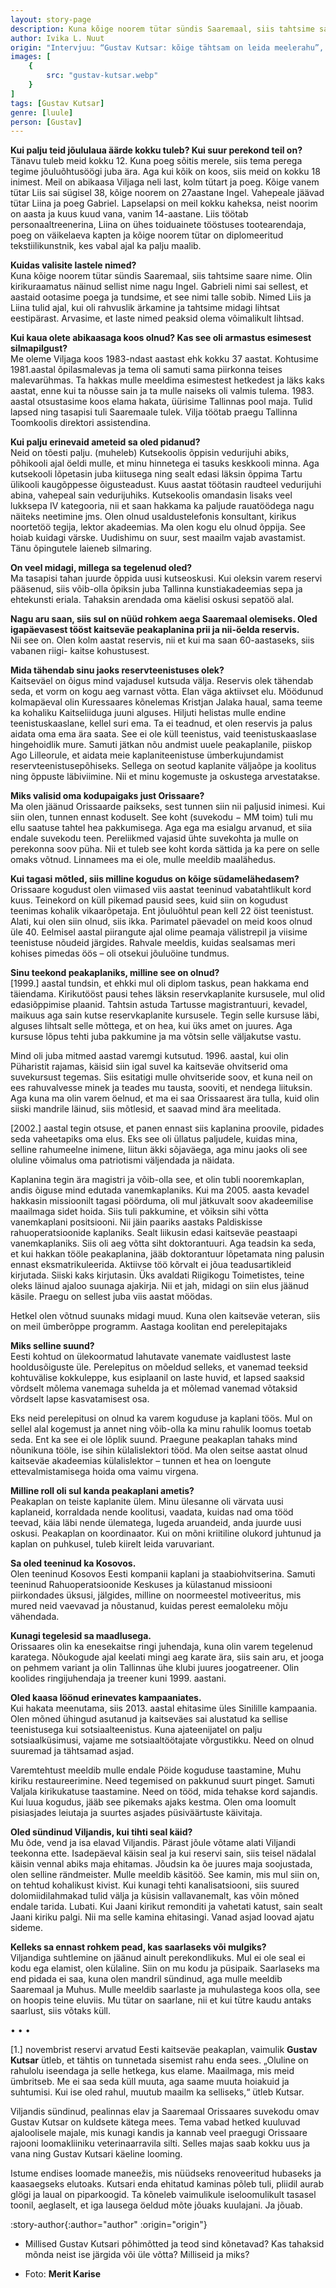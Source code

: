 ```yaml
---
layout: story-page
description: Kuna kõige noorem tütar sündis Saaremaal, siis tahtsime saare nime.
author: Ivika L. Nuut
origin: "Intervjuu: “Gustav Kutsar: kõige tähtsam on leida meelerahu”, Meie Maa, 23. detsember 2021."
images: [
    {
        src: "gustav-kutsar.webp"
    }
]
tags: [Gustav Kutsar]
genre: [luule]
person: [Gustav]
---
```


<!-- # {{ $doc.title }} -->


**Kui palju teid jõululaua äärde kokku tuleb? Kui suur perekond teil on?** \
Tänavu tuleb meid kokku 12. Kuna poeg sõitis merele, siis tema perega tegime jõuluõhtusöögi juba ära. Aga kui kõik on koos, siis meid on kokku 18 inimest. Meil on abikaasa Viljaga neli last, kolm tütart ja poeg. Kõige vanem tütar Liis sai sügisel 38, kõige noorem on 27aastane Ingel. Vahepeale jäävad tütar Liina ja poeg Gabriel. Lapselapsi on meil kokku kaheksa, neist noorim on aasta ja kuus kuud vana, vanim 14-aastane. Liis töötab personaaltreenerina, Liina on ühes toiduainete tööstuses tootearendaja, poeg on väikelaeva kapten ja kõige noorem tütar on diplomeeritud tekstiilikunstnik, kes vabal ajal ka palju maalib.

**Kuidas valisite lastele nimed?** \
Kuna kõige noorem tütar sündis Saaremaal, siis tahtsime saare nime. Olin kirikuraamatus näinud sellist nime nagu Ingel. Gabrieli nimi sai sellest, et aastaid ootasime poega ja tundsime, et see nimi talle sobib. Nimed Liis ja Liina tulid ajal, kui oli rahvuslik ärkamine ja tahtsime midagi lihtsat eestipärast. Arvasime, et laste nimed peaksid olema võimalikult lihtsad.

**Kui kaua olete abikaasaga koos olnud? Kas see oli armastus esimesest silmapilgust?** \
Me oleme Viljaga koos 1983-ndast aastast ehk kokku 37 aastat. Kohtusime 1981.aastal õpilasmalevas ja tema oli samuti sama piirkonna teises malevarühmas. Ta hakkas mulle meeldima esimestest hetkedest ja läks kaks aastat, enne kui ta nõusse sain ja ta mulle naiseks oli valmis tulema. 1983. aastal otsustasime koos elama hakata, üürisime Tallinnas pool maja. Tulid lapsed ning tasapisi tuli Saaremaale tulek. Vilja töötab praegu Tallinna Toomkoolis direktori assistendina.

**Kui palju erinevaid ameteid sa oled pidanud?** \
Neid on tõesti palju. (muheleb) Kutsekoolis õppisin vedurijuhi abiks, põhikooli ajal öeldi mulle, et minu hinnetega ei tasuks keskkooli minna. Aga kutsekooli lõpetasin juba kiitusega ning sealt edasi läksin õppima Tartu ülikooli kaugõppesse õigusteadust. Kuus aastat töötasin raudteel vedurijuhi abina, vahepeal sain vedurijuhiks. Kutsekoolis omandasin lisaks veel lukksepa  IV kategooria, nii et saan hakkama ka paljude rauatöödega nagu näiteks neetimine jms. Olen olnud usaldustelefonis konsultant, kirikus noortetöö tegija, lektor akadeemias. Ma olen kogu elu olnud õppija. See hoiab kuidagi värske. Uudishimu on suur, sest maailm vajab avastamist. Tänu õpingutele laieneb silmaring.

**On veel midagi, millega sa tegelenud oled?** \
Ma tasapisi tahan juurde õppida uusi kutseoskusi. Kui oleksin varem reservi pääsenud, siis võib-olla õpiksin juba Tallinna kunstiakadeemias sepa ja ehtekunsti eriala. Tahaksin arendada oma käelisi oskusi sepatöö alal.

**Nagu aru saan, siis sul on nüüd rohkem aega Saaremaal olemiseks. Oled igapäevasest tööst kaitseväe peakaplanina prii ja nii-öelda reservis.** \
Nii see on. Olen kolm aastat reservis, nii et kui ma saan 60-aastaseks, siis vabanen riigi- kaitse kohustusest.

**Mida tähendab sinu jaoks reservteenistuses olek?** \
Kaitseväel on õigus mind vajadusel kutsuda välja. Reservis olek tähendab seda, et vorm on kogu aeg varnast võtta. Elan väga aktiivset elu. Möödunud kolmapäeval olin Kuressaares kõnelemas Kristjan Jalaka haual, sama teeme ka kohaliku Kaitseliiduga juuni alguses. Hiljuti helistas mulle endine teenistuskaaslane, kellel suri ema. Ta ei teadnud, et olen reservis ja palus aidata oma ema ära saata. See ei ole küll teenistus, vaid teenistuskaaslase hingehoidlik mure. Samuti jätkan nõu andmist uuele peakaplanile, piiskop Ago Lilleorule, et aidata meie kaplaniteenistuse ümberkujundamist reservteenistusepõhiseks. Sellega on seotud kaplanite väljaõpe ja koolitus ning õppuste läbiviimine. Nii et minu kogemuste ja oskustega arvestatakse.

**Miks valisid oma kodupaigaks just Orissaare?** \
Ma olen jäänud Orissaarde paikseks, sest tunnen siin nii paljusid inimesi. Kui siin olen, tunnen ennast koduselt. See koht (suvekodu − MM toim) tuli mu ellu saatuse tahtel hea pakkumisega. Aga ega ma esialgu arvanud, et siia endale suvekodu teen. Pereliikmed vajasid ühte suvekohta ja mulle on perekonna soov püha. Nii et tuleb see koht korda sättida ja ka pere on selle omaks võtnud. Linnamees ma ei ole, mulle meeldib maalähedus.

**Kui tagasi mõtled, siis milline kogudus on kõige südamelähedasem?** \
Orissaare kogudust olen viimased viis aastat teeninud vabatahtlikult kord kuus. Teinekord on küll pikemad pausid sees, kuid siin on kogudust teenimas kohalik vikaarõpetaja. Ent jõuluõhtul pean kell 22 öist teenistust. Alati, kui olen siin olnud, siis ikka. Parimatel päevadel on meid koos olnud üle 40. Eelmisel aastal piirangute ajal olime peamaja välistrepil ja viisime teenistuse nõudeid järgides. Rahvale meeldis, kuidas sealsamas meri kohises pimedas öös – oli otsekui jõuluöine tundmus.

**Sinu teekond peakaplaniks, milline see on olnud?** \
[1999.] aastal tundsin, et ehkki mul oli diplom taskus, pean hakkama end täiendama. Kirikutööst pausi tehes läksin reservkaplanite kursusele, mul olid edasiõppimise plaanid. Tahtsin astuda Tartusse magistrantuuri, kevadel, maikuus aga sain kutse reservkaplanite kursusele. Tegin selle kursuse läbi, alguses lihtsalt selle mõttega, et on hea, kui üks amet on juures. Aga kursuse lõpus tehti juba pakkumine ja ma võtsin selle väljakutse vastu.

Mind oli juba mitmed aastad varemgi kutsutud. 1996. aastal, kui olin Püharistit rajamas, käisid siin igal suvel ka kaitseväe ohvitserid oma suvekursust tegemas. Siis esitatigi mulle ohvitseride soov, et kuna neil on ees rahuvalvesse minek ja teades mu tausta, sooviti, et nendega liituksin. Aga kuna ma olin varem öelnud, et ma ei saa Orissaarest ära tulla, kuid olin siiski mandrile läinud, siis mõtlesid, et saavad mind ära meelitada.

[2002.] aastal tegin otsuse, et panen ennast siis kaplanina proovile, pidades seda vaheetapiks oma elus. Eks see oli üllatus paljudele, kuidas mina, selline rahumeelne inimene, liitun äkki sõjaväega, aga minu jaoks oli see oluline võimalus oma patriotismi väljendada ja näidata.

Kaplanina tegin ära magistri ja võib-olla see, et olin tubli nooremkaplan, andis õiguse mind edutada vanemkaplaniks. Kui ma 2005. aasta kevadel hakkasin missioonilt tagasi pöörduma,  oli mul jätkuvalt soov akadeemilise maailmaga sidet hoida. Siis tuli pakkumine, et võiksin sihi võtta vanemkaplani positsiooni. Nii jäin paariks aastaks Paldiskisse rahuoperatsioonide kaplaniks. Sealt liikusin edasi kaitseväe peastaapi vanemkaplaniks. Siis oli aeg võtta siht doktorantuuri. Aga teadsin ka seda, et kui hakkan tööle peakaplanina, jääb doktorantuur lõpetamata ning palusin ennast eksmatrikuleerida. Aktiivse töö kõrvalt ei jõua teadusartikleid kirjutada. Siiski kaks kirjutasin. Üks avaldati Riigikogu Toimetistes, teine oleks läinud ajaloo suunaga ajakirja. Nii et jah, midagi on siin elus jäänud käsile. Praegu on sellest juba viis aastat möödas.

Hetkel olen võtnud suunaks midagi muud. Kuna olen kaitseväe veteran, siis on meil ümberõppe programm. Aastaga koolitan end perelepitajaks

**Miks selline suund?** \
Eesti kohtud on ülekoormatud lahutavate vanemate vaidlustest laste hooldusõiguste üle. Perelepitus on mõeldud selleks, et vanemad teeksid kohtuvälise kokkuleppe, kus esiplaanil on laste huvid, et lapsed saaksid võrdselt mõlema vanemaga suhelda ja et mõlemad vanemad võtaksid võrdselt lapse kasvatamisest osa.

Eks neid perelepitusi on olnud ka varem koguduse ja kaplani töös. Mul on sellel alal kogemust ja annet ning võib-olla ka minu rahulik loomus toetab seda. Ent ka see ei ole lõplik suund. Praegune peakaplan tahaks mind nõunikuna tööle, ise sihin külalislektori tööd. Ma olen seitse aastat olnud kaitseväe akadeemias külalislektor – tunnen et hea on loengute ettevalmistamisega hoida oma vaimu virgena.

**Milline roll oli sul kanda peakaplani ametis?** \
Peakaplan on teiste kaplanite ülem. Minu ülesanne oli värvata uusi kaplaneid, korraldada nende koolitusi, vaadata, kuidas nad oma tööd teevad, käia läbi nende ülematega, lugeda aruandeid, anda juurde uusi oskusi. Peakaplan on koordinaator. Kui on mõni kriitiline olukord juhtunud ja kaplan on puhkusel, tuleb kiirelt leida varuvariant.

**Sa oled teeninud ka Kosovos.** \
Olen teeninud Kosovos Eesti kompanii kaplani ja staabiohvitserina. Samuti teeninud Rahuoperatsioonide Keskuses ja külastanud missiooni piirkondades üksusi, jälgides, milline on noormeestel motiveeritus, mis mured neid vaevavad ja nõustanud, kuidas perest eemaloleku mõju vähendada.

**Kunagi tegelesid sa maadlusega.** \
Orissaares olin ka enesekaitse ringi juhendaja, kuna olin varem tegelenud karatega. Nõukogude ajal keelati mingi aeg karate ära, siis sain aru, et jooga on pehmem variant ja olin Tallinnas ühe klubi juures joogatreener. Olin koolides ringijuhendaja ja treener kuni 1999. aastani.

**Oled kaasa löönud erinevates kampaaniates.** \
Kui hakata meenutama, siis 2013. aastal ehitasime üles Sinilille kampaania. Olen mõned ühingud asutanud ja kaitseväes sai alustatud ka sellise teenistusega kui sotsiaalteenistus. Kuna ajateenijatel on palju sotsiaalküsimusi, vajame me sotsiaaltöötajate võrgustikku. Need on olnud suuremad ja tähtsamad asjad.

Varemtehtust meeldib mulle endale Pöide koguduse taastamine, Muhu kiriku restaureerimine. Need tegemised on pakkunud suurt pinget. Samuti Valjala kirikukatuse taastamine. Need on tööd, mida tehakse kord sajandis. Kui luua kogudus, jääb see pikemaks ajaks kestma. Olen oma loomult pisiasjades leiutaja ja suurtes asjades püsiväärtuste käivitaja.

**Oled sündinud Viljandis, kui tihti seal käid?** \
Mu õde, vend ja isa elavad Viljandis. Pärast jõule võtame alati Viljandi teekonna ette. Isadepäeval käisin seal ja kui reservi sain, siis teisel nädalal käisin vennal abiks maja ehitamas. Jõudsin ka õe juures maja soojustada, olen selline rändmeister. Mulle meeldib käsitöö. See kamin, mis mul siin on, on tehtud kohalikust kivist. Kui kunagi tehti kanalisatsiooni, siis suured dolomiidilahmakad tulid välja ja küsisin vallavanemalt, kas võin mõned endale tarida. Lubati. Kui Jaani kirikut remonditi ja vahetati katust, sain sealt Jaani kiriku palgi. Nii ma selle kamina ehitasingi. Vanad asjad loovad ajatu sideme.

**Kelleks sa ennast rohkem pead, kas saarlaseks või mulgiks?** \
Viljandiga suhtlemine on jäänud ainult perekondlikuks. Mul ei ole seal ei kodu ega elamist, olen külaline. Siin on mu kodu ja püsipaik. Saarlaseks ma end pidada ei saa, kuna olen mandril sündinud, aga mulle meeldib Saaremaal ja Muhus. Mulle meeldib saarlaste ja muhulastega koos olla, see on hoopis teine eluviis. Mu tütar on saarlane, nii et kui tütre kaudu antaks saarlust, siis võtaks küll.

• • •

[1.] novembrist reservi arvatud Eesti kaitseväe peakaplan, vaimulik **Gustav Kutsar** ütleb, et tähtis on tunnetada sisemist rahu enda sees. „Oluline on rahulolu iseendaga ja selle hetkega, kus elame. Maailmaga, mis meid ümbritseb. Me ei saa seda küll muuta, aga saame muuta hoiakuid ja suhtumisi. Kui ise oled rahul, muutub maailm ka selliseks,“ ütleb Kutsar.

Viljandis sündinud, pealinnas elav ja Saaremaal Orissaares suvekodu omav Gustav Kutsar on kuldsete kätega mees. Tema vabad hetked kuuluvad ajaloolisele majale, mis kunagi kandis ja kannab veel praegugi Orissaare rajooni loomakliiniku veterinaarravila silti. Selles majas saab kokku uus ja vana ning Gustav Kutsari käeline looming.
 
Istume endises loomade maneežis, mis nüüdseks renoveeritud hubaseks ja kaasaegseks elutoaks. Kutsari enda ehitatud kaminas põleb tuli, pliidil aurab glögi ja laual on piparkoogid. Ta kõneleb vaimulikule iseloomulikult tasasel toonil, aeglaselt, et iga lausega öeldud mõte jõuaks kuulajani. Ja jõuab.




:story-author{:author="author" :origin="origin"}

<details-wrapper summary="Mis mõtted tekkisid?">

- Millised Gustav Kutsari põhimõtted ja teod sind kõnetavad? Kas tahaksid mõnda neist ise järgida või üle võtta? Milliseid ja miks?

</details-wrapper>


<details-wrapper summary="Allikad" class="text-sm" icon="icon-park-outline:document-folder">

- Foto: **Merit Karise**

</details-wrapper>